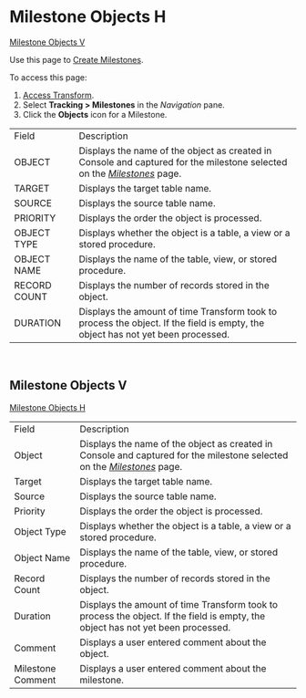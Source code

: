 # Milestone Objects H

[Milestone Objects V](Milestone_Objects_H.htm#Milestone_Objects_V)

<div class="use">

Use this page to [Create
Milestones](../Use_Cases/Create_Milestones.htm).

</div>

To access this page:

1.  [Access Transform](../Config/Access_Transform.htm).
2.  Select **Tracking \> Milestones** in the *Navigation* pane.
3.  Click the **Objects** icon for a
Milestone.

|              |                                                                                                                                                                                  |
| ------------ | -------------------------------------------------------------------------------------------------------------------------------------------------------------------------------- |
| Field        | Description                                                                                                                                                                      |
| OBJECT       | Displays the name of the object as created in Console and captured for the milestone selected on the <span style="font-style: italic;">[Milestones](Milestones.htm)</span> page. |
| TARGET       | Displays the target table name.                                                                                                                                                  |
| SOURCE       | Displays the source table name.                                                                                                                                                  |
| PRIORITY     | Displays the order the object is processed.                                                                                                                                      |
| OBJECT TYPE  | Displays whether the object is a table, a view or a stored procedure.                                                                                                            |
| OBJECT NAME  | Displays the name of the table, view, or stored procedure.                                                                                                                       |
| RECORD COUNT | Displays the number of records stored in the object.                                                                                                                             |
| DURATION     | Displays the amount of time Transform took to process the object. If the field is empty, the object has not yet been processed.                                                  |

 

## <span id="Milestone_Objects_V"></span>Milestone Objects V

[Milestone Objects
H](Milestone_Objects_H.htm)

|                   |                                                                                                                                           |
| ----------------- | ----------------------------------------------------------------------------------------------------------------------------------------- |
| Field             | Description                                                                                                                               |
| Object            | Displays the name of the object as created in Console and captured for the milestone selected on the *[Milestones](Milestones.htm)* page. |
| Target            | Displays the target table name.                                                                                                           |
| Source            | Displays the source table name.                                                                                                           |
| Priority          | Displays the order the object is processed.                                                                                               |
| Object Type       | Displays whether the object is a table, a view or a stored procedure.                                                                     |
| Object Name       | Displays the name of the table, view, or stored procedure.                                                                                |
| Record Count      | Displays the number of records stored in the object.                                                                                      |
| Duration          | Displays the amount of time Transform took to process the object. If the field is empty, the object has not yet been processed.           |
| Comment           | Displays a user entered comment about the object.                                                                                         |
| Milestone Comment | Displays a user entered comment about the milestone.                                                                                      |
